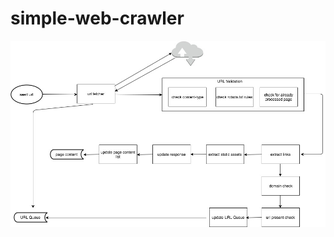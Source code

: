 # simple-web-crawler
![Alt text](https://github.com/agastaldoDataxu/simple-web-crawler/blob/master/Simple%20Crawler.jpg "Simple Web Crawler diagram")
